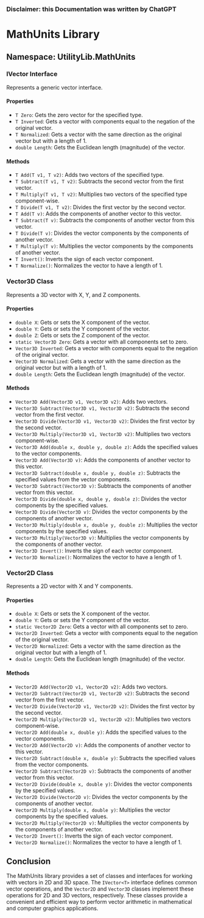 ### Disclaimer: this Documentation was written by ChatGPT

# MathUnits Library

## Namespace: UtilityLib.MathUnits

### IVector<T> Interface

Represents a generic vector interface.

#### Properties

- `T Zero`: Gets the zero vector for the specified type.
- `T Inverted`: Gets a vector with components equal to the negation of the original vector.
- `T Normalized`: Gets a vector with the same direction as the original vector but with a length of 1.
- `double Length`: Gets the Euclidean length (magnitude) of the vector.

#### Methods

- `T Add(T v1, T v2)`: Adds two vectors of the specified type.
- `T Subtract(T v1, T v2)`: Subtracts the second vector from the first vector.
- `T Multiply(T v1, T v2)`: Multiplies two vectors of the specified type component-wise.
- `T Divide(T v1, T v2)`: Divides the first vector by the second vector.
- `T Add(T v)`: Adds the components of another vector to this vector.
- `T Subtract(T v)`: Subtracts the components of another vector from this vector.
- `T Divide(T v)`: Divides the vector components by the components of another vector.
- `T Multiply(T v)`: Multiplies the vector components by the components of another vector.
- `T Invert()`: Inverts the sign of each vector component.
- `T Normalize()`: Normalizes the vector to have a length of 1.

### Vector3D Class

Represents a 3D vector with X, Y, and Z components.

#### Properties

- `double X`: Gets or sets the X component of the vector.
- `double Y`: Gets or sets the Y component of the vector.
- `double Z`: Gets or sets the Z component of the vector.
- `static Vector3D Zero`: Gets a vector with all components set to zero.
- `Vector3D Inverted`: Gets a vector with components equal to the negation of the original vector.
- `Vector3D Normalized`: Gets a vector with the same direction as the original vector but with a length of 1.
- `double Length`: Gets the Euclidean length (magnitude) of the vector.

#### Methods

- `Vector3D Add(Vector3D v1, Vector3D v2)`: Adds two vectors.
- `Vector3D Subtract(Vector3D v1, Vector3D v2)`: Subtracts the second vector from the first vector.
- `Vector3D Divide(Vector3D v1, Vector3D v2)`: Divides the first vector by the second vector.
- `Vector3D Multiply(Vector3D v1, Vector3D v2)`: Multiplies two vectors component-wise.
- `Vector3D Add(double x, double y, double z)`: Adds the specified values to the vector components.
- `Vector3D Add(Vector3D v)`: Adds the components of another vector to this vector.
- `Vector3D Subtract(double x, double y, double z)`: Subtracts the specified values from the vector components.
- `Vector3D Subtract(Vector3D v)`: Subtracts the components of another vector from this vector.
- `Vector3D Divide(double x, double y, double z)`: Divides the vector components by the specified values.
- `Vector3D Divide(Vector3D v)`: Divides the vector components by the components of another vector.
- `Vector3D Multiply(double x, double y, double z)`: Multiplies the vector components by the specified values.
- `Vector3D Multiply(Vector3D v)`: Multiplies the vector components by the components of another vector.
- `Vector3D Invert()`: Inverts the sign of each vector component.
- `Vector3D Normalize()`: Normalizes the vector to have a length of 1.

### Vector2D Class

Represents a 2D vector with X and Y components.

#### Properties

- `double X`: Gets or sets the X component of the vector.
- `double Y`: Gets or sets the Y component of the vector.
- `static Vector2D Zero`: Gets a vector with all components set to zero.
- `Vector2D Inverted`: Gets a vector with components equal to the negation of the original vector.
- `Vector2D Normalized`: Gets a vector with the same direction as the original vector but with a length of 1.
- `double Length`: Gets the Euclidean length (magnitude) of the vector.

#### Methods

- `Vector2D Add(Vector2D v1, Vector2D v2)`: Adds two vectors.
- `Vector2D Subtract(Vector2D v1, Vector2D v2)`: Subtracts the second vector from the first vector.
- `Vector2D Divide(Vector2D v1, Vector2D v2)`: Divides the first vector by the second vector.
- `Vector2D Multiply(Vector2D v1, Vector2D v2)`: Multiplies two vectors component-wise.
- `Vector2D Add(double x, double y)`: Adds the specified values to the vector components.
- `Vector2D Add(Vector2D v)`: Adds the components of another vector to this vector.
- `Vector2D Subtract(double x, double y)`: Subtracts the specified values from the vector components.
- `Vector2D Subtract(Vector2D v)`: Subtracts the components of another vector from this vector.
- `Vector2D Divide(double x, double y)`: Divides the vector components by the specified values.
- `Vector2D Divide(Vector2D v)`: Divides the vector components by the components of another vector.
- `Vector2D Multiply(double x, double y)`: Multiplies the vector components by the specified values.
- `Vector2D Multiply(Vector2D v)`: Multiplies the vector components by the components of another vector.
- `Vector2D Invert()`: Inverts the sign of each vector component.
- `Vector2D Normalize()`: Normalizes the vector to have a length of 1.

## Conclusion

The MathUnits library provides a set of classes and interfaces for working with vectors in 2D and 3D space. The `IVector<T>` interface defines common vector operations, and the `Vector2D` and `Vector3D` classes implement these operations for 2D and 3D vectors, respectively. These classes provide a convenient and efficient way to perform vector arithmetic in mathematical and computer graphics applications.
